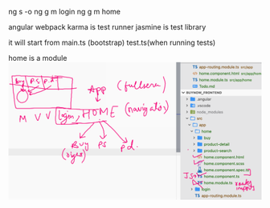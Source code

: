 ng s -o
ng g m login
ng g m home


angular webpack
karma is test runner
jasmine is test library

it will start from main.ts (bootstrap)
test.ts(when running tests)

home is a module
![](2022-07-18-23-36-15.png)

